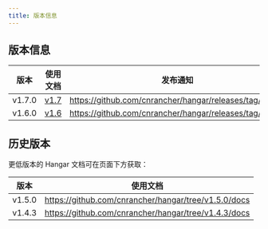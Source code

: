 ```yaml
---
title: 版本信息
---
```


## 版本信息

| 版本     | 使用文档             | 发布通知 |
|:-------:|:-------------------:|:-------------:
| v1.7.0  | [v1.7](/docs/v1.7/) | https://github.com/cnrancher/hangar/releases/tag/v1.7.0 |
| v1.6.0  | [v1.6](/docs/v1.6/) | https://github.com/cnrancher/hangar/releases/tag/v1.6.0 |

## 历史版本

更低版本的 Hangar 文档可在页面下方获取：

| 版本     | 使用文档 |
|:-------:|:-------:|
| v1.5.0  | https://github.com/cnrancher/hangar/tree/v1.5.0/docs |
| v1.4.3  | https://github.com/cnrancher/hangar/tree/v1.4.3/docs |
